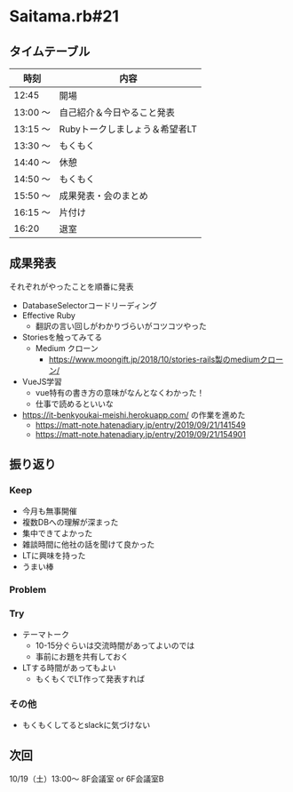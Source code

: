 # Saitama.rb#21

## タイムテーブル

| 時刻 | 内容 |
| --- | --- |
| 12:45 | 開場 |
| 13:00 ～  | 自己紹介＆今日やること発表 |
| 13:15 ～ | Rubyトークしましょう＆希望者LT |
| 13:30 ～ | もくもく |
| 14:40 ～ | 休憩 |
| 14:50 ～ | もくもく |
| 15:50 ～ | 成果発表・会のまとめ |
| 16:15 ～ | 片付け |
| 16:20 | 退室 |

## 成果発表

それぞれがやったことを順番に発表

- DatabaseSelectorコードリーディング
- Effective Ruby
  - 翻訳の言い回しがわかりづらいがコツコツやった
- Storiesを触ってみてる
  - Medium クローン
    - https://www.moongift.jp/2018/10/stories-rails製のmediumクローン/
- VueJS学習
  - vue特有の書き方の意味がなんとなくわかった！
  - 仕事で読めるといいな
- https://it-benkyoukai-meishi.herokuapp.com/ の作業を進めた
  - https://matt-note.hatenadiary.jp/entry/2019/09/21/141549
  - https://matt-note.hatenadiary.jp/entry/2019/09/21/154901

## 振り返り

### Keep

- 今月も無事開催
- 複数DBへの理解が深まった
- 集中できてよかった
- 雑談時間に他社の話を聞けて良かった
- LTに興味を持った
- うまい棒

### Problem

### Try

- テーマトーク
  - 10-15分ぐらいは交流時間があってよいのでは
  - 事前にお題を共有しておく
- LTする時間があってもよい
  - もくもくでLT作って発表すれば

### その他

- もくもくしてるとslackに気づけない

## 次回

10/19（土）13:00～ 8F会議室 or 6F会議室B
